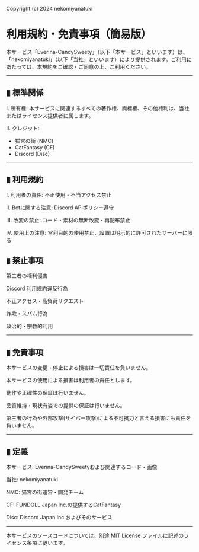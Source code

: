 Copyright (c) 2024 nekomiyanatuki

# 利用規約・免責事項（簡易版）

本サービス「Everina-CandySweety」（以下「本サービス」といいます）は、「nekomiyanatuki」（以下「当社」といいます）により提供されます。ご利用にあたっては、本規約をご確認・ご同意の上、ご利用ください。

---

## ▮ 標準関係

Ⅰ. 所有権:
本サービスに関連するすべての著作権、商標権、その他権利は、当社またはライセンス提供者に属します。

Ⅱ. クレジット:
- 猫宮の街 (NMC)
- CatFantasy (CF)
- Discord (Disc)

---

## ▮ 利用規約

Ⅰ. 利用者の責任:
不正使用・不当アクセス禁止

Ⅱ. Botに関する注意:
Discord APIポリシー遵守

Ⅲ. 改変の禁止:
コード・素材の無断改変・再配布禁止

Ⅳ. 使用上の注意:
営利目的の使用禁止、設置は明示的に許可されたサーバーに限る

## ▮ 禁止事項

第三者の権利侵害

Discord 利用規約違反行為

不正アクセス・高負荷リクエスト

詐欺・スパム行為

政治的・宗教的利用

---

## ▮ 免責事項

本サービスの変更・停止による損害は一切責任を負いません。

本サービスの使用による損害は利用者の責任とします。

動作や正確性の保証は行いません。

品質維持・現状有姿での提供の保証は行いません。

第三者の行為や外部攻撃(サイバー攻撃)による不可抗力と言える損害にも責任を負いません。

---

## ▮ 定義

本サービス:
 Everina-CandySweetyおよび関連するコード・画像

当社:
nekomiyanatuki

NMC:
猫宮の街運営・開発チーム

CF:
FUNDOLL Japan Inc.の提供するCatFantasy

Disc:
Discord Japan Inc.およびそのサービス

---

本サービスのソースコードについては、別途 [MIT License](./LICENSE) ファイルに記述のライセンス条項に従います。

 